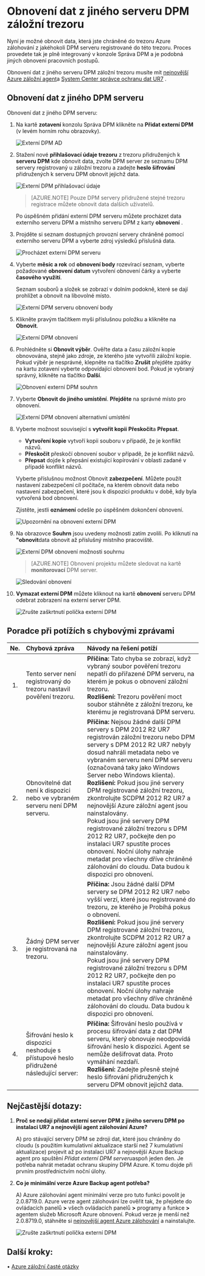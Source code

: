 <properties
    pageTitle="Obnovení dat z jiného serveru DPM záložní trezoru | Microsoft Azure"
    description="Obnovení dat, které jste chráněné do trezoru Azure zálohování z jakéhokoli DPM serveru registrované do této trezoru."
    services="backup"
    documentationCenter=""
    authors="nkolli1"
    manager="shreeshd"
    editor=""/>

<tags
    ms.service="backup"
    ms.workload="storage-backup-recovery"
    ms.tgt_pltfrm="na"
    ms.devlang="na"
    ms.topic="article"
    ms.date="08/08/2016"
    ms.author="giridham;jimpark;trinadhk;markgal"/>

# <a name="recovering-data-from-another-dpm-server-in-the-backup-vault"></a>Obnovení dat z jiného serveru DPM záložní trezoru
Nyní je možné obnovit data, která jste chráněné do trezoru Azure zálohování z jakéhokoli DPM serveru registrované do této trezoru. Proces provedete tak je plně integrovaný v konzole Správa DPM a je podobná jiných obnovení pracovních postupů.

Obnovení dat z jiného serveru DPM záložní trezoru musíte mít [nejnovější Azure záložní agent](http://aka.ms/azurebackup_agent)a [System Center správce ochranu dat UR7](https://support.microsoft.com/en-us/kb/3065246) .

## <a name="recover-data-from-another-dpm-server"></a>Obnovení dat z jiného DPM serveru
Obnovení dat z jiného DPM serveru:

1. Na kartě **zotavení** konzolu Správa DPM klikněte na **Přidat externí DPM** (v levém horním rohu obrazovky).

    ![Externí DPM AD](./media/backup-azure-alternate-dpm-server/add-external-dpm.png)

2. Stažení nové **přihlašovací údaje trezoru** z trezoru přidružených k **serveru DPM** kde obnovit data, zvolte DPM server ze seznamu DPM servery registrovaný u záložní trezoru a zadejte **heslo šifrování** přidružených k serveru DPM obnovit jejichž data.

    ![Externí DPM přihlašovací údaje](./media/backup-azure-alternate-dpm-server/external-dpm-credentials.png)

    >[AZURE.NOTE] Pouze DPM servery přidružené stejné trezoru registrace můžete obnovit data dalších uživatelů.

    Po úspěšném přidání externí DPM serveru můžete procházet data externího serveru DPM a místního serveru DPM z karty **obnovení** .

3. Projděte si seznam dostupných provozní servery chráněné pomocí externího serveru DPM a vyberte zdroj výsledků příslušná data.

    ![Procházet externí DPM serveru](./media/backup-azure-alternate-dpm-server/browse-external-dpm.png)

4. Vyberte **měsíc a rok** od **obnovení body** rozevírací seznam, vyberte požadované **obnovení datum** vytvoření obnovení čárky a vyberte **časového využití**.

    Seznam souborů a složek se zobrazí v dolním podokně, které se dají prohlížet a obnovit na libovolné místo.

    ![Externí DPM serveru obnovení body](./media/backup-azure-alternate-dpm-server/external-dpm-recoverypoint.png)

5. Klikněte pravým tlačítkem myši příslušnou položku a klikněte na **Obnovit**.

    ![Externí DPM obnovení](./media/backup-azure-alternate-dpm-server/recover.png)

6. Prohlédněte si **Obnovit výběr**. Ověřte data a času záložní kopie obnovována, stejně jako zdroje, ze kterého jste vytvořili záložní kopie. Pokud výběr je nesprávné, klepněte na tlačítko **Zrušit** přejděte zpátky na kartu zotavení vyberte odpovídající obnovení bod. Pokud je vybraný správný, klikněte na tlačítko **Další**.

    ![Obnovení externí DPM souhrn](./media/backup-azure-alternate-dpm-server/external-dpm-recovery-summary.png)

7. Vyberte **Obnovit do jiného umístění**. **Přejděte** na správné místo pro obnovení.

    ![Externí DPM obnovení alternativní umístění](./media/backup-azure-alternate-dpm-server/external-dpm-recovery-alternate-location.png)

8. Vyberte možnost související s **vytvořit kopii** **Přeskočit**a **Přepsat**.
    - **Vytvoření kopie** vytvoří kopii souboru v případě, že je konflikt názvů.
    - **Přeskočit** přeskočí obnovení soubor v případě, že je konflikt názvů.
    - **Přepsat** dojde k přepsání existující kopírování v oblasti zadané v případě konflikt názvů.

    Vyberte příslušnou možnost Obnovit **zabezpečení**. Můžete použít nastavení zabezpečení cíl počítače, na kterém obnovit data nebo nastavení zabezpečení, které jsou k dispozici produktu v době, kdy byla vytvořená bod obnovení.

    Zjistěte, jestli **oznámení** odešle po úspěšném dokončení obnovení.

    ![Upozornění na obnovení externí DPM](./media/backup-azure-alternate-dpm-server/external-dpm-recovery-notifications.png)

9. Na obrazovce **Souhrn** jsou uvedeny možnosti zatím zvolili. Po kliknutí na **"obnovit**data obnovit až příslušný místního pracoviště.

    ![Externí DPM obnovení možnosti souhrnu](./media/backup-azure-alternate-dpm-server/external-dpm-recovery-options-summary.png)

    >[AZURE.NOTE] Obnovení projektu můžete sledovat na kartě **monitorovací** DPM server.

    ![Sledování obnovení](./media/backup-azure-alternate-dpm-server/monitoring-recovery.png)

10. **Vymazat externí DPM** můžete kliknout na kartě **obnovení** serveru DPM odebrat zobrazení na externí server DPM.

    ![Zrušte zaškrtnutí políčka externí DPM](./media/backup-azure-alternate-dpm-server/clear-external-dpm.png)

## <a name="troubleshooting-error-messages"></a>Poradce při potížích s chybovými zprávami
|Ne. |  Chybová zpráva | Návody na řešení potíží |
| :-------------: |:-------------| :-----|
|1.|        Tento server není registrovaný do trezoru nastavil pověření trezoru.|  **Příčina:** Tato chyba se zobrazí, když vybraný soubor pověření trezoru nepatří do přiřazené DPM serveru, na kterém je pokus o obnovení záložní trezoru. <br> **Rozlišení:** Trezoru pověření moct soubor stáhněte z záložní trezoru, ke kterému je registrovaná DPM serveru.|
|2.|        Obnovitelné dat není k dispozici nebo ve vybraném serveru není DPM serveru.|   **Příčina:** Nejsou žádné další DPM servery s DPM 2012 R2 UR7 registrován záložní trezoru nebo DPM servery s DPM 2012 R2 UR7 nebyly dosud nahráli metadata nebo ve vybraném serveru není DPM serveru (označovaná taky jako Windows Server nebo Windows klienta). <br> **Rozlišení:** Pokud jsou jiné servery DPM registrované záložní trezoru, zkontrolujte SCDPM 2012 R2 UR7 a nejnovější Azure záložní agent jsou nainstalovány. <br>Pokud jsou jiné servery DPM registrované záložní trezoru s DPM 2012 R2 UR7, počkejte den po instalaci UR7 spustíte proces obnovení. Noční úlohy nahraje metadat pro všechny dříve chráněné zálohování do cloudu. Data budou k dispozici pro obnovení.|
|3.|        Žádný DPM server je registrovaná na trezoru.|   **Příčina:** Jsou žádné další DPM servery se DPM 2012 R2 UR7 nebo vyšší verzí, které jsou registrované do trezoru, ze kterého je Probíhá pokus o obnovení.<br>**Rozlišení:** Pokud jsou jiné servery DPM registrované záložní trezoru, zkontrolujte SCDPM 2012 R2 UR7 a nejnovější Azure záložní agent jsou nainstalovány.<br>Pokud jsou jiné servery DPM registrované záložní trezoru s DPM 2012 R2 UR7, počkejte den po instalaci UR7 spustíte proces obnovení. Noční úlohy nahraje metadat pro všechny dříve chráněné zálohování do cloudu. Data budou k dispozici pro obnovení.|
|4.|        Šifrování heslo k dispozici neshoduje s přístupové heslo přidružené následující server:**<server name>**|  **Příčina:** Šifrování heslo používá v procesu šifrování data z dat DPM serveru, který obnovuje neodpovídá šifrování heslo k dispozici. Agent se nemůže dešifrovat data. Proto vymáhání nezdaří.<br>**Rozlišení:** Zadejte přesně stejné heslo šifrování přidružených k serveru DPM obnovit jejichž data.|

## <a name="frequently-asked-questions"></a>Nejčastější dotazy:
1. **Proč se nedají přidat externí server DPM z jiného serveru DPM po instalaci UR7 a nejnovější agent zálohování Azure?**

    A) pro stávající servery DPM se zdroji dat, které jsou chráněny do cloudu (s použitím kumulativní aktualizace starší než 7 kumulativní aktualizace) projevit až po instalaci UR7 a nejnovější Azure Backup agent pro spuštění *Přidat externí DPM serveru*aspoň jeden den. Je potřeba nahrát metadat ochranu skupiny DPM Azure. K tomu dojde při prvním prostřednictvím noční úlohy.

2. **Co je minimální verze Azure Backup agent potřeba?**

    A) Azure zálohování agent minimální verze pro tuto funkci povolit je 2.0.8719.0.  Azure verze agent zálohování lze ověřit tak, že přejdete do ovládacích panelů **>** všech ovládacích panelů **>** programy a funkce **>** agentem služeb Microsoft Azure obnovení. Pokud verze je menší než 2.0.8719.0, stáhněte si [nejnovější agent Azure zálohování](https://go.microsoft.com/fwLink/?LinkID=288905) a nainstalujte.

    ![Zrušte zaškrtnutí políčka externí DPM](./media/backup-azure-alternate-dpm-server/external-dpm-azurebackupagentversion.png)

## <a name="next-steps"></a>Další kroky:
• [Azure záložní časté otázky](backup-azure-backup-faq.md)
